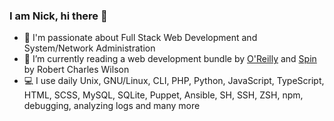 ### I am Nick, hi there 👋

- :cowboy_hat_face: I'm passionate about Full Stack Web Development and System/Network Administration
- :open_book: I’m currently reading a web development bundle by [O'Reilly](https://www.oreilly.com/) and [Spin](https://en.wikipedia.org/wiki/Spin_(novel)) by Robert Charles Wilson
- :computer: I use daily Unix, GNU/Linux, CLI, PHP, Python, JavaScript, TypeScript, HTML, SCSS, MySQL, SQLite, Puppet, Ansible, SH, SSH, ZSH, npm, debugging, analyzing logs and many more